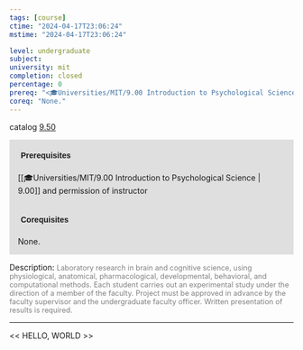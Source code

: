 ```yaml
---
tags: [course]
ctime: "2024-04-17T23:06:24"
mstime: "2024-04-17T23:06:24"

level: undergraduate
subject: 
university: mit
completion: closed
percentage: 0
prereq: "<🎓Universities/MIT/9.00 Introduction to Psychological Science> and permission of instructor"
coreq: "None."
---
```


catalog [9.50](http://student.mit.edu/catalog/m9b.html#9.50)

<span style="display: block; padding: 15px; background-color: rgb(100, 100, 100, 0.2);"><font id="m_prereq3817_0" style="display: block; font-family: Arial, sans-serif; font-weight: bold; padding: 5px">Prerequisites</font><br><span id="prereq3817_0">[[🎓Universities/MIT/9.00 Introduction to Psychological Science | 9.00]] and permission of instructor</span></span>
<span style="display: block; padding: 15px; background-color: rgb(100, 100, 100, 0.2);"><font id="m_coreq3817_0" style="display: block; font-family: Arial, sans-serif; font-weight: bold; padding: 5px">Corequisites</font><br><span id="coreq3817_0">None.</span></span>

<font style="">Description:</font>
<font style="color: grey; font-size: 0.8rem;">Laboratory research in brain and cognitive science, using physiological, anatomical, pharmacological, developmental, behavioral, and computational methods. Each student carries out an experimental study under the direction of a member of the faculty. Project must be approved in advance by the faculty supervisor and the undergraduate faculty officer. Written presentation of results is required.</font>



---

<< HELLO, WORLD >>
